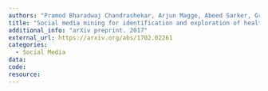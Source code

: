 ```yaml
---
authors: "Pramod Bharadwaj Chandrashekar, Arjun Magge, Abeed Sarker, Graciela Gonzalez"
title: "Social media mining for identification and exploration of health-related information from pregnant women"
additional_info: "arXiv preprint. 2017"
external_url: https://arxiv.org/abs/1702.02261
categories:
  - Social Media
data:
code:
resource:
---
```

